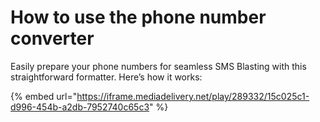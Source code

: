 # How to use the phone number converter

Easily prepare your phone numbers for seamless SMS Blasting with this straightforward formatter. Here’s how it works:

{% embed url="https://iframe.mediadelivery.net/play/289332/15c025c1-d996-454b-a2db-7952740c65c3" %}

